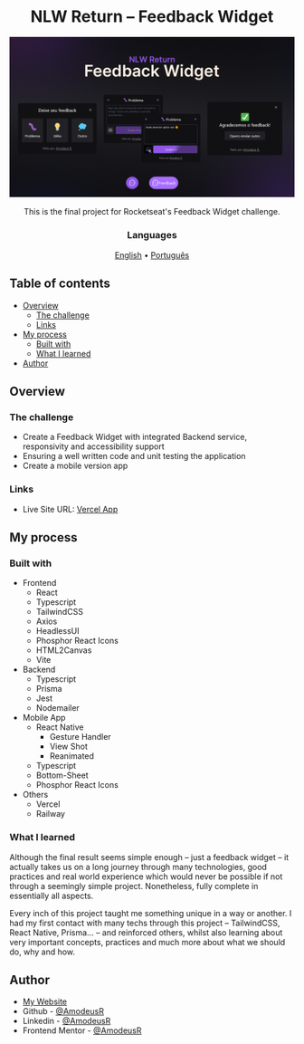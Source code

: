 <!-- markdownlint-disable MD033 -->
<h1 align="center">NLW Return – Feedback Widget</h1>

<img src="./page-models/capa-feedback-widget.png" />

<p align="center">This is the final project for Rocketseat's Feedback Widget challenge.</p>

<h3 align="center">Languages</h3>
<p align="center">
  <a href="#">English</a> • <a href="./lang/README.pt-br.md">Português</a>
</p>
<!-- markdownlint-enable MD033 -->

## Table of contents

- [Overview](#overview)
  - [The challenge](#the-challenge)
  - [Links](#links)
- [My process](#my-process)
  - [Built with](#built-with)
  - [What I learned](#what-i-learned)
- [Author](#author)

## Overview

### The challenge

- Create a Feedback Widget with integrated Backend service, responsivity and accessibility support
- Ensuring a well written code and unit testing the application
- Create a mobile version app

### Links

- Live Site URL: [Vercel App](https://nlw-return-feedback-widget-pi.vercel.app/)

## My process

### Built with

- Frontend
  - React
  - Typescript
  - TailwindCSS
  - Axios
  - HeadlessUI
  - Phosphor React Icons
  - HTML2Canvas
  - Vite
- Backend
  - Typescript
  - Prisma
  - Jest
  - Nodemailer
- Mobile App
  - React Native
    - Gesture Handler
    - View Shot
    - Reanimated
  - Typescript
  - Bottom-Sheet
  - Phosphor React Icons
- Others
  - Vercel
  - Railway

### What I learned

Although the final result seems simple enough – just a feedback widget – it actually takes us on a long journey through many technologies, good practices and real world experience which would never be possible if not through a seemingly simple project. Nonetheless, fully complete in essentially all aspects.

Every inch of this project taught me something unique in a way or another. I had my first contact with many techs through this project – TailwindCSS, React Native, Prisma... – and reinforced others, whilst also learning about very important concepts, practices and much more about what we should do, why and how.

## Author

- [My Website](https://amodeusr.pages.dev)
- Github - [@AmodeusR](https://github.com/amodeusr)
- Linkedin - [@AmodeusR](https://www.linkedin.com/in/AmodeusR)
- Frontend Mentor - [@AmodeusR](https://www.frontendmentor.io/profile/AmodeusR)
